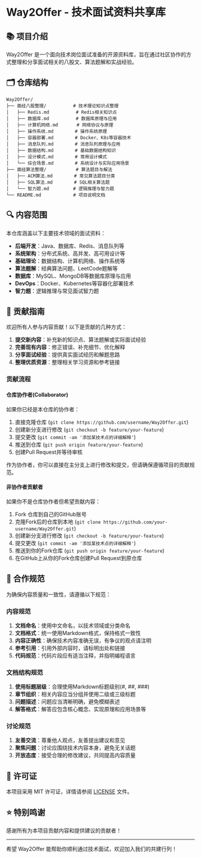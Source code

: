 # Way2Offer - 技术面试资料共享库

## 📚 项目介绍

Way2Offer 是一个面向技术岗位面试准备的开源资料库，旨在通过社区协作的方式整理和分享面试相关的八股文、算法题解和实战经验。
## 🗂️ 仓库结构

```
Way2Offer/
├── 面经八股整理/          # 技术理论知识点整理
│   ├── Redis.md          # Redis相关知识点
│   ├── 数据库.md          # 数据库原理与应用
│   ├── 计算机网络.md       # 网络协议与原理
│   ├── 操作系统.md        # 操作系统原理
│   ├── 容器部署.md        # Docker、K8s等容器技术
│   ├── 消息队列.md        # 消息队列原理与应用
│   ├── 数据结构.md        # 基础数据结构知识
│   ├── 设计模式.md        # 常用设计模式
│   └── 综合场景.md        # 系统设计与实际应用场景
├── 面经算法整理/           # 算法题目与解法
│   ├── ACM算法.md        # 常见算法题目分类
│   ├── SQL算法.md        # SQL相关算法题
│   └── 智力题.md         # 逻辑推理与智力题
└── README.md            # 项目说明文档
```


## 🔍 内容范围

本仓库涵盖以下主要技术领域的面试资料：

- **后端开发**：Java、数据库、Redis、消息队列等
- **系统架构**：分布式系统、高并发、高可用设计等
- **基础理论**：数据结构、计算机网络、操作系统等
- **算法题解**：经典算法问题、LeetCode题解等
- **数据库**：MySQL、MongoDB等数据库原理与应用
- **DevOps**：Docker、Kubernetes等容器化部署技术
- **智力题**：逻辑推理与常见面试智力题

## 🤝 贡献指南

欢迎所有人参与内容贡献！以下是贡献的几种方式：

1. **提交新内容**：补充新的知识点、算法题解或实际面试经验
2. **完善现有内容**：修正错误、补充细节、优化解释
3. **分享面试经验**：提供真实面试经历和解题思路
4. **整理优质资源**：整理相关学习资源和参考链接

### 贡献流程

#### 仓库协作者(Collaborator)
如果你已经是本仓库的协作者：

1. 直接克隆仓库 (`git clone https://github.com/username/Way2Offer.git`)
2. 创建新分支进行修改 (`git checkout -b feature/your-feature`)
3. 提交更改 (`git commit -am '添加某技术点的详细解释'`)
4. 推送到仓库 (`git push origin feature/your-feature`)
5. 创建Pull Request并等待审核
   
作为协作者，你可以直接在主分支上进行修改和提交，但请确保遵循项目的贡献规范。

#### 非协作者贡献者
如果你不是仓库协作者但希望贡献内容：

1. Fork 仓库到自己的GitHub账号
2. 克隆Fork后的仓库到本地 (`git clone https://github.com/your-username/Way2Offer.git`)
3. 创建新分支进行修改 (`git checkout -b feature/your-feature`)
4. 提交更改 (`git commit -am '添加某技术点的详细解释'`)
5. 推送到你的Fork仓库 (`git push origin feature/your-feature`)
6. 在GitHub上从你的Fork仓库创建Pull Request到原仓库

## 📏 合作规范

为确保内容质量和一致性，请遵循以下规范：

### 内容规范

1. **文档命名**：使用中文命名，以技术领域或分类命名
2. **文档格式**：统一使用Markdown格式，保持格式一致性
3. **内容正确性**：确保技术内容准确无误，有争议的观点请注明
4. **参考引用**：引用外部内容时，请标明出处和链接
5. **代码规范**：代码片段应有适当注释，并指明编程语言

### 文档结构规范

1. **使用标题层级**：合理使用Markdown标题级别(#, ##, ###)
2. **章节组织**：相关内容应当分组并使用二级或三级标题
3. **问题描述**：问题应当清晰明确，避免模糊表述
4. **解答格式**：解答应包含核心概念、实现原理和应用场景等

### 讨论规范

1. **友善交流**：尊重他人观点，友善提出建议和意见
2. **聚焦问题**：讨论应围绕技术内容本身，避免无关话题
3. **开放态度**：接受合理的修改建议，共同提高内容质量

## 📝 许可证

本项目采用 MIT 许可证，详情请参阅 [LICENSE](./LICENSE) 文件。

## ⭐ 特别鸣谢

感谢所有为本项目贡献内容和提供建议的贡献者！

---

希望 Way2Offer 能帮助你顺利通过技术面试，欢迎加入我们的共建行列！